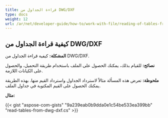 ```yaml
---
title: قراءة الجداول من DWG/DXF
type: docs
weight: 12
url: /ar/net/developer-guide/how-to/work-with-file/reading-of-tables-from-dwg-dxf/
---
```


## **كيفية قراءة الجداول من DWG/DXF**

**المشكلة:** كيفية قراءة الجداول من DWG/DXF.

**نصائح:** للقيام بذلك، يمكنك الحصول على الملف باستخدام طريقة التحميل، والحصول على الكيانات اللازمة.

**ملحوظة:** تعرض هذه المسألة مثالاً لاسترداد الجداول واسترداد القيم منها. بهذه الطريقة يمكنك الحصول على القيم المكتوبة في جداول الملف.

**مثال:**

{{< gist "aspose-com-gists" "9a239eab0b9dda0e1c54be533ea399bb" "read-tables-from-dwg-dxf.cs" >}}
